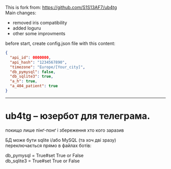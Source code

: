This is fork from: https://github.com/S1S13AF7/ub4tg  
Main changes:  
* removed iris compatibility
* added loguru
* other some improvments  
  
before start, create config.json file with this content:  
```json
{
  "api_id": 0000000,
  "api_hash": "1234567890",
  "timezone": "Europe/[Your_city]",
  "db_pymysql": false,
  "db_sqlite3": true,
  "a_h": true,
  "a_404_patient": true
}
```
___
# ub4tg – юзербот для телеграма.
покищо лише пінґ-понґ
і збереження хто кого заразив 
<br/>

БД може бути sqlite і/або MySQL (та хоч дві зразу) <br/>
переключається прямо в файлах ботів: <br/>

db_pymysql = True#set True or False <br/>
db_sqlite3 = True#set True or False <br/>
